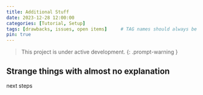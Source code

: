 ```yaml
---
title: Additional Stuff
date: 2023-12-28 12:00:00
categories: [Tutorial, Setup]
tags: [drawbacks, issues, open items]     # TAG names should always be lowercase
pin: true
---
```


>This project is  under active development.
{: .prompt-warning }

## Strange things with almost no explanation

next steps
